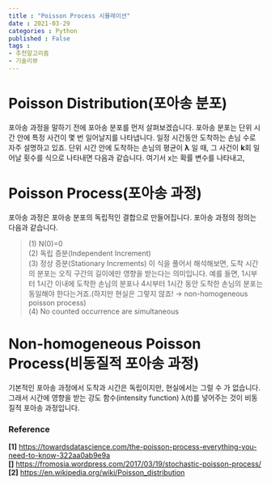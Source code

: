 ```yaml
---
title : "Poisson Process 시뮬레이션"
date : 2021-03-29
categories : Python
published : False
tags :
- 추천알고리즘
- 기술리뷰
---
```


# Poisson Distribution(포아송 분포)
포아송 과정을 말하기 전에 포아송 분포를 먼저 살펴보겠습니다. 포아송 분포는 단위 시간 안에 특정 사건이 몇 번 일어날지를 나타냅니다. 일정 시간동안 도착하는 손님 수로 자주 설명하고 있죠. 단위 시간 안에 도착하는 손님의 평균이 **&lambda;** 일 때, 그 사건이 **k**회 일어날 횟수를 식으로 나타내면 다음과 같습니다.
여기서 x는 확률 변수를 나타내고, 


# Poisson Process(포아송 과정)
포아송 과정은 포아송 분포의 독립적인 결합으로 만들어집니다. 포아송 과정의 정의는 다음과 같습니다.
> (1) N(0)=0   <br />
> (2) 독립 증분(Independent Increment)   <br />
> (3) 정상 증분(Stationary Increments) 이 식을 풀어서 해석해보면, 도착 시간의 분포는 오직 구간의 길이에만 영향을 받는다는 의미입니다. 예를 들면, 1시부터 1시간 이내에 도착한 손님의 분포나 4시부터 1시간 동안 도착한 손님의 분포는 동일해야 한다는거죠.(하지만 현실은 그렇지 않죠! &rightarrow; non-homogeneous poisson process)   <br />
> (4) No counted occurrence are simultaneous   <br />


# Non-homogeneous Poisson Process(비동질적 포아송 과정)
기본적인 포아송 과정에서 도착과 시간은 독립이지만, 현실에서는 그럴 수 가 없습니다. 그래서 시간에 영향을 받는 강도 함수(intensity function) &lambda;&lpar;t&rpar;를 넣어주는 것이 비동질적 포아송 과정입니다. 



### Reference
**[1]** https://towardsdatascience.com/the-poisson-process-everything-you-need-to-know-322aa0ab9e9a </br>
**[]** https://fromosia.wordpress.com/2017/03/19/stochastic-poisson-process/ </br>
**[2]** https://en.wikipedia.org/wiki/Poisson_distribution   </br>

